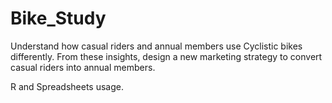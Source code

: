 # Bike_Study

 Understand how casual riders and annual members use Cyclistic bikes differently. From these
 insights, design a new marketing strategy to convert casual riders into annual
 members.

R and Spreadsheets usage.
